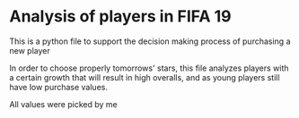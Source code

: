 # Analysis of players in FIFA 19

This is a python file to support the decision making process of purchasing a new player

In order to choose properly tomorrows' stars, this file analyzes players with a certain growth that will result in high overalls, and as young players still have low purchase values.

All values were picked by me
